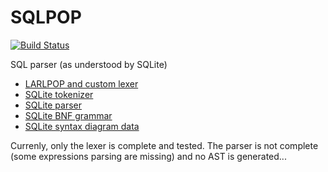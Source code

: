 # SQLPOP

[![Build Status](https://travis-ci.org/gwenn/sqlpop.svg?branch=master)](https://travis-ci.org/gwenn/sqlpop)

SQL parser (as understood by SQLite)

* [LARLPOP and custom lexer](https://github.com/nikomatsakis/lalrpop/issues/39)
* [SQLite tokenizer](http://www.sqlite.org/cgi/src/artifact/32aeca12f0d57a5c)
* [SQLite parser](http://www.sqlite.org/cgi/src/artifact/d7bff41d460f2df9)
* [SQLite BNF grammar](http://www.sqlite.org/docsrc/doc/trunk/art/syntax/all-bnf.html)
* [SQLite syntax diagram data](http://www.sqlite.org/docsrc/doc/tip/art/syntax/bubble-generator-data.tcl?mimetype=text/plain)

Currenly, only the lexer is complete and tested.
The parser is not complete (some expressions parsing are missing) and no AST is generated...
